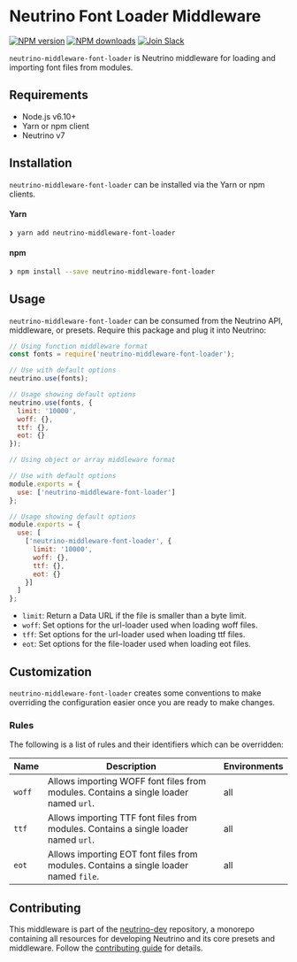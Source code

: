 # Neutrino Font Loader Middleware
[![NPM version][npm-image]][npm-url] [![NPM downloads][npm-downloads]][npm-url] [![Join Slack][slack-image]][slack-url]

`neutrino-middleware-font-loader` is Neutrino middleware for loading and importing font files from modules.

## Requirements

- Node.js v6.10+
- Yarn or npm client
- Neutrino v7

## Installation

`neutrino-middleware-font-loader` can be installed via the Yarn or npm clients.

#### Yarn

```bash
❯ yarn add neutrino-middleware-font-loader
```

#### npm

```bash
❯ npm install --save neutrino-middleware-font-loader
```

## Usage

`neutrino-middleware-font-loader` can be consumed from the Neutrino API, middleware, or presets. Require this package
and plug it into Neutrino:

```js
// Using function middleware format
const fonts = require('neutrino-middleware-font-loader');

// Use with default options
neutrino.use(fonts);

// Usage showing default options
neutrino.use(fonts, {
  limit: '10000',
  woff: {},
  ttf: {},
  eot: {}
});
```

```js
// Using object or array middleware format

// Use with default options
module.exports = {
  use: ['neutrino-middleware-font-loader']
};

// Usage showing default options
module.exports = {
  use: [
    ['neutrino-middleware-font-loader', {
      limit: '10000',
      woff: {},
      ttf: {},
      eot: {}
    }]
  ]
};
```

- `limit`: Return a Data URL if the file is smaller than a byte limit.
- `woff`: Set options for the url-loader used when loading woff files.
- `tff`: Set options for the url-loader used when loading ttf files.
- `eot`: Set options for the file-loader used when loading eot files.

## Customization

`neutrino-middleware-font-loader` creates some conventions to make overriding the configuration easier once you are
ready to make changes.

### Rules

The following is a list of rules and their identifiers which can be overridden:

| Name | Description | Environments |
| ---- | ----------- | ------------ |
| `woff` | Allows importing WOFF font files from modules. Contains a single loader named `url`. | all |
| `ttf` | Allows importing TTF font files from modules. Contains a single loader named `url`. | all |
| `eot` | Allows importing EOT font files from modules. Contains a single loader named `file`. | all |

## Contributing

This middleware is part of the [neutrino-dev](https://github.com/mozilla-neutrino/neutrino-dev) repository, a monorepo
containing all resources for developing Neutrino and its core presets and middleware. Follow the
[contributing guide](../../contributing/README.md) for details.

[npm-image]: https://img.shields.io/npm/v/neutrino-middleware-font-loader.svg
[npm-downloads]: https://img.shields.io/npm/dt/neutrino-middleware-font-loader.svg
[npm-url]: https://npmjs.org/package/neutrino-middleware-font-loader
[slack-image]: https://neutrino-slack.herokuapp.com/badge.svg
[slack-url]: https://neutrino-slack.herokuapp.com/
